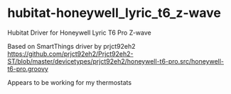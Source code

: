 # hubitat-honeywell_lyric_t6_z-wave
Hubitat Driver for Honeywell Lyric T6 Pro Z-wave

Based on SmartThings driver by prjct92eh2 
https://github.com/prjct92eh2/Prjct92eh2-ST/blob/master/devicetypes/prjct92eh2/honeywell-t6-pro.src/honeywell-t6-pro.groovy

Appears to be working for my thermostats
